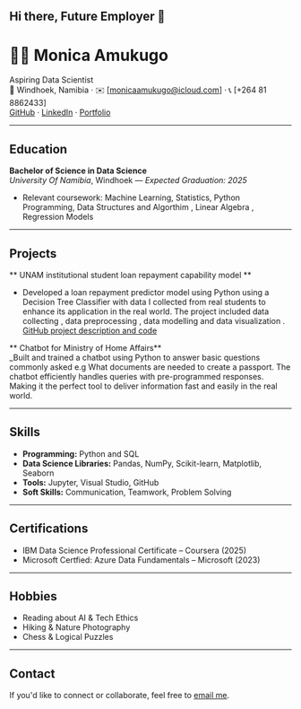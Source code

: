 ## Hi there,  Future Employer 👋

# 👩‍💻 Monica Amukugo
Aspiring Data Scientist  
📍 Windhoek, Namibia · ✉️ [monicaamukugo@icloud.com] · 📞 [+264 81 8862433]  
[GitHub](https://github.com/mamukugo) · [LinkedIn](http://www.linkedin.com/in/monica-a-353270115) · [Portfolio](https://yourportfolio.com)

---

##  Education

**Bachelor of Science in Data Science**  
_University Of Namibia_, Windhoek — _Expected Graduation: 2025_  
- Relevant coursework: Machine Learning, Statistics, Python Programming, Data Structures and Algorthim , Linear Algebra , Regression Models

---

##  Projects

** UNAM institutional student loan repayment capability model **  
  
- Developed a loan repayment predictor model using Python using a Decision Tree Classifier with data I collected from real students to enhance its application in the real world. The project included data collecting , data preprocessing , data modelling and data visualization . 
[GitHub project description and code](https://github.com/mamukugo/Loan-Prediction-model/blob/main/Final%20code%20for%20project)

** Chatbot for Ministry of Home Affairs**  
_Built and  trained a chatbot using Python to answer basic questions commonly asked e.g What documents are needed to create a passport. The chatbot efficiently handles queries with pre-programmed responses. Making it the perfect tool to deliver information fast and easily in the real world.

---

##  Skills

- **Programming:** Python and SQL  
- **Data Science Libraries:** Pandas, NumPy, Scikit-learn, Matplotlib, Seaborn  
- **Tools:** Jupyter, Visual Studio, GitHub  
- **Soft Skills:** Communication, Teamwork, Problem Solving

---

##  Certifications

- IBM Data Science Professional Certificate – Coursera (2025)  
- Microsoft Certfied: Azure Data Fundamentals – Microsoft (2023)

---

##  Hobbies

- Reading about AI & Tech Ethics  
- Hiking & Nature Photography  
- Chess & Logical Puzzles  

---

##  Contact

If you'd like to connect or collaborate, feel free to [email me](mailto:your.email@example.com).



